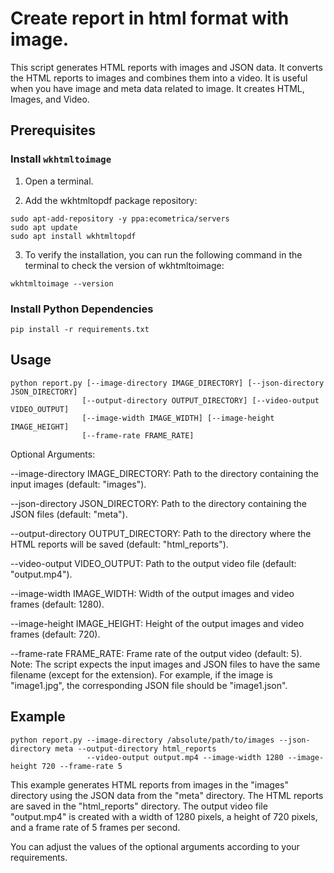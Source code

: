 # Create report in html format with image.

This script generates HTML reports with images and JSON data. It converts the HTML reports to images and combines them into a video.
It is useful when you have image and meta data related to image.
It creates HTML, Images, and Video.

## Prerequisites

### Install `wkhtmltoimage`
1. Open a terminal.

2. Add the wkhtmltopdf package repository:

```shell
sudo apt-add-repository -y ppa:ecometrica/servers
sudo apt update
sudo apt install wkhtmltopdf
```
3. To verify the installation, you can run the following command in the terminal to check the version of wkhtmltoimage:

```shell
wkhtmltoimage --version
```

### Install Python Dependencies
```shell
pip install -r requirements.txt
```

## Usage

```shell
python report.py [--image-directory IMAGE_DIRECTORY] [--json-directory JSON_DIRECTORY]
                [--output-directory OUTPUT_DIRECTORY] [--video-output VIDEO_OUTPUT]
                [--image-width IMAGE_WIDTH] [--image-height IMAGE_HEIGHT]
                [--frame-rate FRAME_RATE]
```

Optional Arguments:

--image-directory IMAGE_DIRECTORY: Path to the directory containing the input images (default: "images").

--json-directory JSON_DIRECTORY: Path to the directory containing the JSON files (default: "meta").

--output-directory OUTPUT_DIRECTORY: Path to the directory where the HTML reports will be saved (default: "html_reports").

--video-output VIDEO_OUTPUT: Path to the output video file (default: "output.mp4").

--image-width IMAGE_WIDTH: Width of the output images and video frames (default: 1280).

--image-height IMAGE_HEIGHT: Height of the output images and video frames (default: 720).

--frame-rate FRAME_RATE: Frame rate of the output video (default: 5).
Note: The script expects the input images and JSON files to have the same filename (except for the extension). For example, if the image is "image1.jpg", the corresponding JSON file should be "image1.json".

## Example
```shell
python report.py --image-directory /absolute/path/to/images --json-directory meta --output-directory html_reports
                 --video-output output.mp4 --image-width 1280 --image-height 720 --frame-rate 5
```

This example generates HTML reports from images in the "images" directory using the JSON data from the "meta" directory. The HTML reports are saved in the "html_reports" directory. The output video file "output.mp4" is created with a width of 1280 pixels, a height of 720 pixels, and a frame rate of 5 frames per second.

You can adjust the values of the optional arguments according to your requirements.